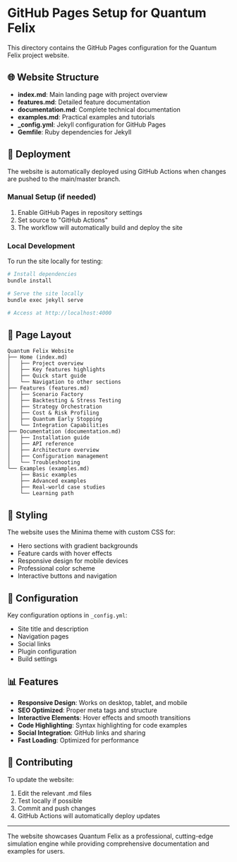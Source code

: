 # GitHub Pages Setup for Quantum Felix

This directory contains the GitHub Pages configuration for the Quantum Felix project website.

## 🌐 Website Structure

- **index.md**: Main landing page with project overview
- **features.md**: Detailed feature documentation  
- **documentation.md**: Complete technical documentation
- **examples.md**: Practical examples and tutorials
- **_config.yml**: Jekyll configuration for GitHub Pages
- **Gemfile**: Ruby dependencies for Jekyll

## 🚀 Deployment

The website is automatically deployed using GitHub Actions when changes are pushed to the main/master branch.

### Manual Setup (if needed)

1. Enable GitHub Pages in repository settings
2. Set source to "GitHub Actions"
3. The workflow will automatically build and deploy the site

### Local Development

To run the site locally for testing:

```bash
# Install dependencies
bundle install

# Serve the site locally
bundle exec jekyll serve

# Access at http://localhost:4000
```

## 📄 Page Layout

```
Quantum Felix Website
├── Home (index.md)
│   ├── Project overview
│   ├── Key features highlights
│   ├── Quick start guide
│   └── Navigation to other sections
├── Features (features.md)
│   ├── Scenario Factory
│   ├── Backtesting & Stress Testing
│   ├── Strategy Orchestration
│   ├── Cost & Risk Profiling
│   ├── Quantum Early Stopping
│   └── Integration Capabilities
├── Documentation (documentation.md)
│   ├── Installation guide
│   ├── API reference
│   ├── Architecture overview
│   ├── Configuration management
│   └── Troubleshooting
└── Examples (examples.md)
    ├── Basic examples
    ├── Advanced examples
    ├── Real-world case studies
    └── Learning path
```

## 🎨 Styling

The website uses the Minima theme with custom CSS for:
- Hero sections with gradient backgrounds
- Feature cards with hover effects
- Responsive design for mobile devices
- Professional color scheme
- Interactive buttons and navigation

## 🔧 Configuration

Key configuration options in `_config.yml`:
- Site title and description
- Navigation pages
- Social links
- Plugin configuration
- Build settings

## 📊 Features

- **Responsive Design**: Works on desktop, tablet, and mobile
- **SEO Optimized**: Proper meta tags and structure
- **Interactive Elements**: Hover effects and smooth transitions
- **Code Highlighting**: Syntax highlighting for code examples
- **Social Integration**: GitHub links and sharing
- **Fast Loading**: Optimized for performance

## 🤝 Contributing

To update the website:
1. Edit the relevant .md files
2. Test locally if possible
3. Commit and push changes
4. GitHub Actions will automatically deploy updates

---

The website showcases Quantum Felix as a professional, cutting-edge simulation engine while providing comprehensive documentation and examples for users.